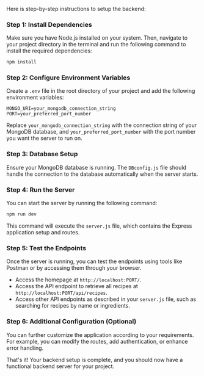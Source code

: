 Here is step-by-step instructions to setup the backend: 

### Step 1: Install Dependencies
Make sure you have Node.js installed on your system. Then, navigate to your project directory in the terminal and run the following command to install the required dependencies:

```bash
npm install
```

### Step 2: Configure Environment Variables
Create a `.env` file in the root directory of your project and add the following environment variables:

```
MONGO_URI=your_mongodb_connection_string
PORT=your_preferred_port_number
```
Replace `your_mongodb_connection_string` with the connection string of your MongoDB database, and `your_preferred_port_number` with the port number you want the server to run on.

### Step 3: Database Setup
Ensure your MongoDB database is running. The `DBconfig.js` file should handle the connection to the database automatically when the server starts.

### Step 4: Run the Server
You can start the server by running the following command:

```bash
npm run dev
```

This command will execute the `server.js` file, which contains the Express application setup and routes.

### Step 5: Test the Endpoints
Once the server is running, you can test the endpoints using tools like Postman or by accessing them through your browser.

- Access the homepage at `http://localhost:PORT/`.
- Access the API endpoint to retrieve all recipes at `http://localhost:PORT/api/recipes`.
- Access other API endpoints as described in your `server.js` file, such as searching for recipes by name or ingredients.

### Step 6: Additional Configuration (Optional)
You can further customize the application according to your requirements. For example, you can modify the routes, add authentication, or enhance error handling.

That's it! Your backend setup is complete, and you should now have a functional backend server for your project.